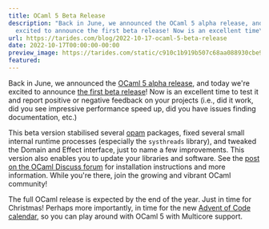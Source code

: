 ```yaml
---
title: OCaml 5 Beta Release
description: "Back in June, we announced the OCaml 5 alpha release, and today we're
  excited to announce the first beta release! Now is an excellent time\u2026"
url: https://tarides.com/blog/2022-10-17-ocaml-5-beta-release
date: 2022-10-17T00:00:00-00:00
preview_image: https://tarides.com/static/c910c1b919b507c68aa088930cbe92f8/74bcd/camel_desert.jpg
featured:
---
```


<p>Back in June, we announced the <a href="https://tarides.com/blog/2022-06-15-ocaml-5-alpha-release">OCaml 5 alpha release</a>, and today we're excited to announce <a href="https://discuss.ocaml.org/t/ocaml-5-0-0-first-beta-release/10623">the first beta release</a>! Now is an excellent time to test it and report positive or negative feedback on your projects (i.e., did it work, did you see impressive performance speed up, did you have issues finding documentation, etc.)</p>
<p>This beta version stabilised several <a href="https://opam.ocaml.org/">opam</a> packages, fixed several small internal runtime processes (especially the <code>systhreads</code> library), and tweaked the Domain and Effect interface, just to name a few improvements. This version also enables you to update your libraries and software. See the <a href="https://discuss.ocaml.org/t/ocaml-5-0-0-first-beta-release/10623">post on the OCaml Discuss forum</a> for installation instructions and more information. While you're there, join the growing and vibrant OCaml community!</p>
<p>The full OCaml release is expected by the end of the year. Just in time for Christmas! Perhaps more importantly, in time for the new <a href="https://adventofcode.com/">Advent of Code calendar</a>, so you can play around with OCaml 5 with Multicore support.</p>
